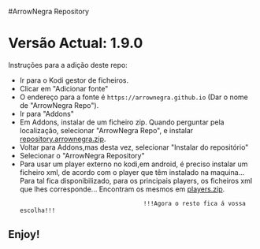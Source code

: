#ArrowNegra Repository
# Versão Actual: 1.9.0

Instruções para a adição deste repo:


<p align="left">
  <ul>
    <li>Ir para o Kodi gestor de ficheiros.</li>
    <li>Clicar em "Adicionar fonte"</li>
    <li>O endereço para a fonte é <code>https://arrownegra.github.io</code> (Dar o nome de "ArrowNegra Repo").</li>
    <li>Ir para "Addons"</li>
    <li>Em Addons, instalar de um ficheiro zip. Quando perguntar pela localização, selecionar "ArrowNegra Repo", e instalar <a href="repository.arrownegra.zip">repository.arrownegra.zip</a>.</li>
    <li>Voltar para Addons,mas desta vez, selecionar "Instalar do repositório"</li>
    <li>Selecionar o "ArrowNegra Repository"</li>
    <li>Para usar um player externo no kodi,em android, é preciso instalar um ficheiro xml, de acordo com o player que têm instalado na maquina... Para tal fica disponibilizado, para os principais players, os ficheiros xml que lhes corresponde...
      Encontram os mesmos em <a href="players.zip">players.zip</a>.</li>
    
                                       !!!Agora o resto fica á vossa escolha!!!
  </ul>
</p>

## Enjoy!
